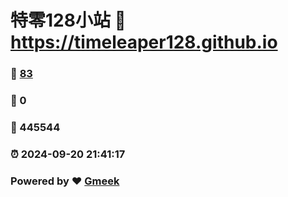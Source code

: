 # 特零128小站 :link: https://timeleaper128.github.io 
### :page_facing_up: [83](https://timeleaper128.github.io/tag.html) 
### :speech_balloon: 0 
### :hibiscus: 445544 
### :alarm_clock: 2024-09-20 21:41:17 
### Powered by :heart: [Gmeek](https://github.com/Meekdai/Gmeek)
